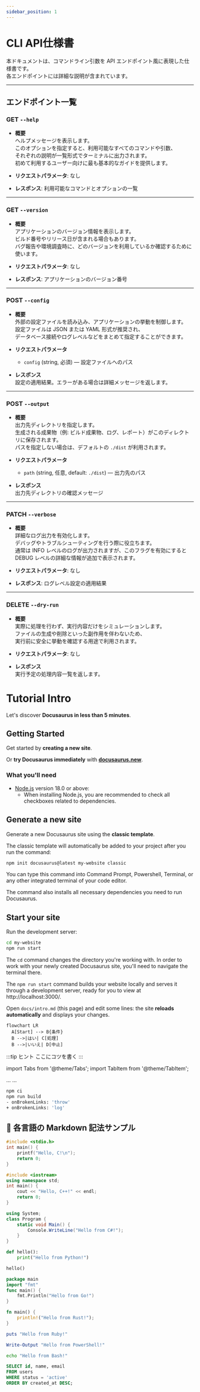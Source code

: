 ```yaml
---
sidebar_position: 1
---
```


# CLI API仕様書

本ドキュメントは、コマンドライン引数を API エンドポイント風に表現した仕様書です。  
各エンドポイントには詳細な説明が含まれています。

---

## エンドポイント一覧

### GET `--help`

- **概要**  
  ヘルプメッセージを表示します。  
  このオプションを指定すると、利用可能なすべてのコマンドや引数、  
  それぞれの説明が一覧形式でターミナルに出力されます。  
  初めて利用するユーザー向けに最も基本的なガイドを提供します。

- **リクエストパラメータ**: なし  
- **レスポンス**: 利用可能なコマンドとオプションの一覧  

---

### GET `--version`

- **概要**  
  アプリケーションのバージョン情報を表示します。  
  ビルド番号やリリース日が含まれる場合もあります。  
  バグ報告や環境調査時に、どのバージョンを利用しているか確認するために使います。

- **リクエストパラメータ**: なし  
- **レスポンス**: アプリケーションのバージョン番号  

---

### POST `--config`

- **概要**  
  外部の設定ファイルを読み込み、アプリケーションの挙動を制御します。  
  設定ファイルは JSON または YAML 形式が推奨され、  
  データベース接続やログレベルなどをまとめて指定することができます。  

- **リクエストパラメータ**  
  - `config` (string, 必須) — 設定ファイルへのパス  

- **レスポンス**  
  設定の適用結果。エラーがある場合は詳細メッセージを返します。  

---

### POST `--output`

- **概要**  
  出力先ディレクトリを指定します。  
  生成される成果物（例: ビルド成果物、ログ、レポート）がこのディレクトリに保存されます。  
  パスを指定しない場合は、デフォルトの `./dist` が利用されます。  

- **リクエストパラメータ**  
  - `path` (string, 任意, default: `./dist`) — 出力先のパス  

- **レスポンス**  
  出力先ディレクトリの確認メッセージ  

---

### PATCH `--verbose`

- **概要**  
  詳細なログ出力を有効化します。  
  デバッグやトラブルシューティングを行う際に役立ちます。  
  通常は INFO レベルのログが出力されますが、このフラグを有効にすると  
  DEBUG レベルの詳細な情報が追加で表示されます。  

- **リクエストパラメータ**: なし  
- **レスポンス**: ログレベル設定の適用結果  

---

### DELETE `--dry-run`

- **概要**  
  実際に処理を行わず、実行内容だけをシミュレーションします。  
  ファイルの生成や削除といった副作用を伴わないため、  
  実行前に安全に挙動を確認する用途で利用されます。  

- **リクエストパラメータ**: なし  
- **レスポンス**  
  実行予定の処理内容一覧を返します。


# Tutorial Intro

Let's discover **Docusaurus in less than 5 minutes**.

## Getting Started

Get started by **creating a new site**.

Or **try Docusaurus immediately** with **[docusaurus.new](https://docusaurus.new)**.

### What you'll need

- [Node.js](https://nodejs.org/en/download/) version 18.0 or above:
  - When installing Node.js, you are recommended to check all checkboxes related to dependencies.

## Generate a new site

Generate a new Docusaurus site using the **classic template**.

The classic template will automatically be added to your project after you run the command:

```bash
npm init docusaurus@latest my-website classic
```

You can type this command into Command Prompt, Powershell, Terminal, or any other integrated terminal of your code editor.

The command also installs all necessary dependencies you need to run Docusaurus.

## Start your site

Run the development server:

```bash
cd my-website
npm run start
```

The `cd` command changes the directory you're working with. In order to work with your newly created Docusaurus site, you'll need to navigate the terminal there.

The `npm run start` command builds your website locally and serves it through a development server, ready for you to view at http://localhost:3000/.

Open `docs/intro.md` (this page) and edit some lines: the site **reloads automatically** and displays your changes.


```mermaid
flowchart LR
  A[Start] --> B{条件}
  B -->|はい| C[処理]
  B -->|いいえ| D[中止]
```

:::tip ヒント
ここにコツを書く
:::

import Tabs from '@theme/Tabs';
import TabItem from '@theme/TabItem';

<Tabs>
  <TabItem value="Windows">…</TabItem>
  <TabItem value="Linux">…</TabItem>
</Tabs>


```bash title="デプロイ手順" {1,3}
npm ci
npm run build
- onBrokenLinks: 'throw'
+ onBrokenLinks: 'log'
```


## 🔹 各言語の Markdown 記法サンプル

```c
#include <stdio.h>
int main() {
    printf("Hello, C!\n");
    return 0;
}
```

```cpp
#include <iostream>
using namespace std;
int main() {
    cout << "Hello, C++!" << endl;
    return 0;
}
```

```csharp
using System;
class Program {
    static void Main() {
        Console.WriteLine("Hello from C#!");
    }
}
```

```python
def hello():
    print("Hello from Python!")

hello()
```

```go
package main
import "fmt"
func main() {
    fmt.Println("Hello from Go!")
}
```

```rust
fn main() {
    println!("Hello from Rust!");
}
```

```ruby
puts "Hello from Ruby!"
```

```powershell
Write-Output "Hello from PowerShell!"
```

```bash
echo "Hello from Bash!"
```

```sql
SELECT id, name, email
FROM users
WHERE status = 'active'
ORDER BY created_at DESC;
```